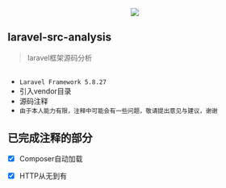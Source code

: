  <p align="center"><img src="https://laravel.com/assets/img/components/logo-laravel.svg"></p>

## laravel-src-analysis
> laravel框架源码分析

## 
* `Laravel Framework 5.8.27`
* 引入vendor目录
* 源码注释
* `由于本人能力有限，注释中可能会有一些问题，敬请提出意见与建议，谢谢`

## 已完成注释的部分
- [x] Composer自动加载
- [x] HTTP从无到有






